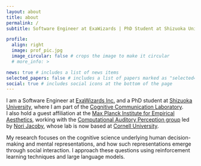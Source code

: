 ```yaml
---
layout: about
title: about
permalink: /
subtitle: Software Engineer at ExaWizards | PhD Student at Shizuoka University | Research Collaborator at Max Planck Institute for Empirical Aesthetics / Cornell University

profile:
  align: right
  image: prof_pic.jpg
  image_circular: false # crops the image to make it circular
  # more_info: >

news: true # includes a list of news items
selected_papers: false # includes a list of papers marked as "selected={true}"
social: true # includes social icons at the bottom of the page
---
```


I am a Software Engineer at [ExaWizards Inc.](https://exawizards.com/) and a PhD student at [Shizuoka University](https://www.shizuoka.ac.jp/), where I am part of the [Cognitive Communication Laboratory](http://cog.cs.inf.shizuoka.ac.jp/recreation.html).  
I also hold a guest affiliation at the [Max Planck Institute for Empirical Aesthetics](https://www.aesthetics.mpg.de/), working with the [Computational Auditory Perception group](https://www.aesthetics.mpg.de/forschung/forschungsgruppe-computational-auditory-perception.html) led by [Nori Jacoby](https://www.norijacoby.com/), whose lab is now based at [Cornell University](https://www.cornell.edu/).

My research focuses on the cognitive science underlying human decision-making and mental representations, and how such representations emerge through social interaction. I approach these questions using reinforcement learning techniques and large language models.
